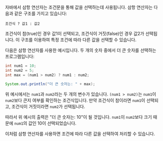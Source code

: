 자바에서 삼항 연산자는 조건문을 통해 값을 선택하는데 사용됩니다. 삼항 연산자는 다음과 같은 구조를 가지고 있습니다:

```
조건식 ? 값1 : 값2
```

조건식이 참(true)인 경우 값1이 선택되고, 조건식이 거짓(false)인 경우 값2가 선택됩니다. 이 구조를 이용하여 특정 조건에 따라 다른 값을 선택할 수 있습니다.

다음은 삼항 연산자를 사용한 예시입니다. 두 개의 숫자 중에서 더 큰 숫자를 선택하는 프로그램입니다:

```java
int num1 = 10;
int num2 = 5;
int max = (num1 > num2) ? num1 : num2;

System.out.println("더 큰 숫자는: " + max);
```

위 예시에서는 `num1`과 `num2`라는 두 개의 변수가 있습니다. `(num1 > num2)`는 `num1`이 `num2`보다 큰지 여부를 확인하는 조건식입니다. 만약 조건식이 참이라면 `num1`이 선택되고, 조건식이 거짓이라면 `num2`가 선택됩니다.

따라서 위 예시의 출력은 "더 큰 숫자는: 10"이 될 것입니다. `num1`이 `num2`보다 크기 때문에 `num1`의 값인 10이 선택되었습니다.

이처럼 삼항 연산자를 사용하면 조건에 따라 다른 값을 선택하여 처리할 수 있습니다.
